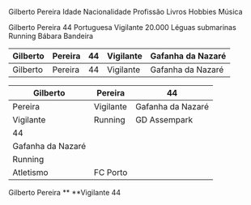 
Gilberto Pereira Idade Nacionalidade Profissão Livros Hobbies Música 

Gilberto Pereira 44 Portuguesa Vigilante 20.000 Léguas submarinas Running Bábara Bandeira

|   Gilberto  |   Pereira  |   44  |   Vigilante  |   Gafanha da Nazaré  |
| --- | --- | --- | --- | --- |
|  Gilberto   |  Pereira   |  44   |  Vigilante   |  Gafanha da Nazaré   |

| Gilberto          | Pereira   | 44                |
| ----------------- | --------- | ----------------- |
| Pereira           | Vigilante | Gafanha da Nazaré |
| Vigilante         | Running   | GD Assempark      |
| 44                |           |                   |
| Gafanha da Nazaré |           |                   |
| Running           |           |                   |
| Atletismo         | FC Porto  |                   |


Gilberto Pereira **
**Vigilante 44
